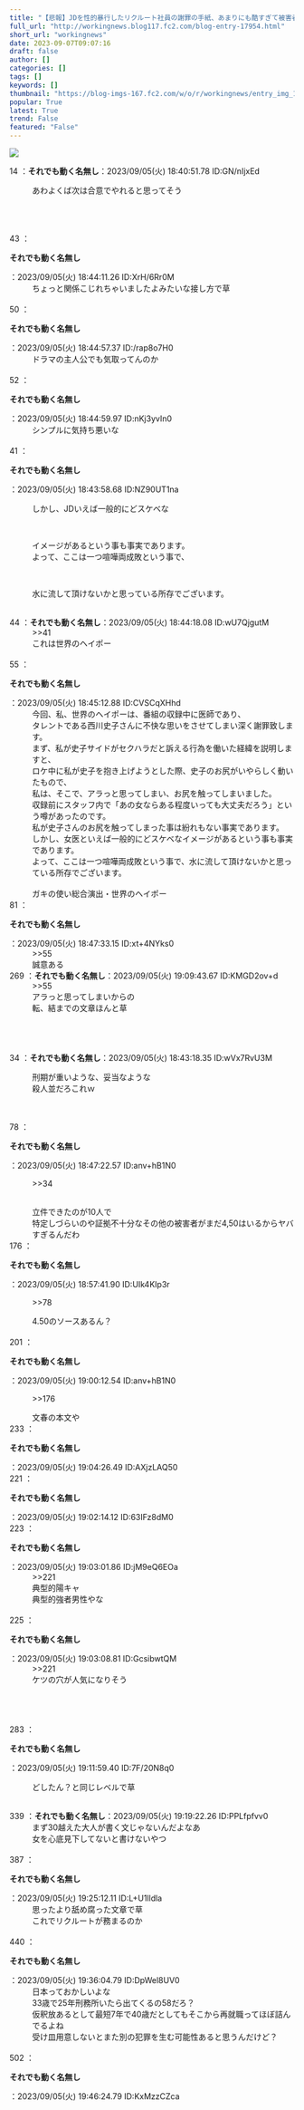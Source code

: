 ```yaml
---
title: "【悲報】JDを性的暴行したリクルート社員の謝罪の手紙、あまりにも酷すぎて被害者がブチ切れる"
full_url: "http://workingnews.blog117.fc2.com/blog-entry-17954.html"
short_url: "workingnews"
date: 2023-09-07T09:07:16
draft: false
author: []
categories: []
tags: []
keywords: []
thumbnail: "https://blog-imgs-167.fc2.com/w/o/r/workingnews/entry_img_17954.jpg"
popular: True
latest: True
trend: False
featured: "False"
---
```


![](https://blog-imgs-167.fc2.com/w/o/r/workingnews/entry_img_17954.jpg)

<dl class="thread"><dt>14 ：<b>それでも動く名無し</b>：2023/09/05(火) 18:40:51.78 ID:GN/nIjxEd <br></dt><dd><p>あわよくば次は合意でやれると思ってそう</p> <br><br><br></dd><dt>43 ：<p><b>それでも動く名無し</b></p>：2023/09/05(火) 18:44:11.26 ID:XrH/6Rr0M <br></dt><dd>ちょっと関係こじれちゃいましたよみたいな接し方で草 <br><br><dd> </dd></dd><dt>50 ：<p><b>それでも動く名無し</b></p>：2023/09/05(火) 18:44:57.37 ID:/rap8o7H0 <br></dt><dd>ドラマの主人公でも気取ってんのか <br><dd><br> </dd></dd><dt>52 ：<p><b>それでも動く名無し</b></p>：2023/09/05(火) 18:44:59.97 ID:nKj3yvIn0 <br></dt><dd>シンプルに気持ち悪いな <dd> <dd> <dd> <dd><br> </dd></dd></dd></dd></dd><dt>41 ：<p><b>それでも動く名無し</b></p>：2023/09/05(火) 18:43:58.68 ID:NZ90UT1na <br></dt><dd><p>しかし、JDいえば一般的にどスケベな</p> <br><dd><p>イメージがあるという事も事実であります。 <br>よって、ここは一つ喧嘩両成敗という事で、</p> <br><dd><p>水に流して頂けないかと思っている所存でございます。</p> <dd><br> </dd></dd></dd></dd><dt>44 ：<b>それでも動く名無し</b>：2023/09/05(火) 18:44:18.08 ID:wU7QjgutM <br></dt><dd>>>41 <br>これは世界のヘイポー <br><dd><br> </dd></dd><dt>55 ：<p><b>それでも動く名無し</b></p>：2023/09/05(火) 18:45:12.88 ID:CVSCqXHhd <br></dt><dd>今回、私、世界のヘイポーは、番組の収録中に医師であり、 <br><dd>タレントである西川史子さんに不快な思いをさせてしまい深く謝罪致します。 <br>まず、私が史子サイドがセクハラだと訴える行為を働いた経緯を説明しますと、 <br><dd>ロケ中に私が史子を抱き上げようとした際、史子のお尻がいやらしく動いたもので、 <br><dd>私は、そこで、アラっと思ってしまい、お尻を触ってしまいました。 <br>収録前にスタッフ内で「あの女ならある程度いっても大丈夫だろう」という噂があったのです。 <br>私が史子さんのお尻を触ってしまった事は紛れもない事実であります。 <br>しかし、女医といえば一般的にどスケベなイメージがあるという事も事実であります。 <br>よって、ここは一つ喧嘩両成敗という事で、水に流して頂けないかと思っている所存でございます。 <br><br> ガキの使い総合演出・世界のヘイポー <dd> </dd></dd></dd></dd></dd><dt>81 ：<p><b>それでも動く名無し</b></p>：2023/09/05(火) 18:47:33.15 ID:xt+4NYks0 <br></dt><dd>>>55 <br>誠意ある <br><dd> <dd> </dd></dd></dd><dt>269 ：<b>それでも動く名無し</b>：2023/09/05(火) 19:09:43.67 ID:KMGD2ov+d <br></dt><dd>>>55 <br>アラっと思ってしまいからの <br>転、結までの文章ほんと草 <br><dd><br> <dd><br><br><br> </dd></dd></dd><dt>34 ：<b>それでも動く名無し</b>：2023/09/05(火) 18:43:18.35 ID:wVx7RvU3M <br></dt><dd><p>刑期が重いような、妥当なような <br>殺人並だろこれｗ </p><br><dd><br> </dd></dd><dt>78 ：<p><b>それでも動く名無し</b></p>：2023/09/05(火) 18:47:22.57 ID:anv+hB1N0 <br></dt><dd><p>>>34</p> <br>立件できたのが10人で <br>特定しづらいのや証拠不十分なその他の被害者がまだ4,50はいるからヤバすぎるんだわ <dd> <dd> </dd></dd></dd><dt>176 ：<p><b>それでも動く名無し</b></p>：2023/09/05(火) 18:57:41.90 ID:UIk4KIp3r <br></dt><dd><p>>>78 <br></p>4.50のソースあるん？ <br><dd><br> </dd></dd><dt>201 ：<p><b>それでも動く名無し</b></p>：2023/09/05(火) 19:00:12.54 ID:anv+hB1N0 <br></dt><dd><p>>>176 <br></p>文春の本文や <dd> <dd> </dd></dd></dd><dt>233 ：<p><b>それでも動く名無し</b></p>：2023/09/05(火) 19:04:26.49 ID:AXjzLAQ50 <br></dt><dt>221 ：<p><b>それでも動く名無し</b></p>：2023/09/05(火) 19:02:14.12 ID:63IFz8dM0 <br></dt><dt>223 ：<p><b>それでも動く名無し</b></p>：2023/09/05(火) 19:03:01.86 ID:jM9eQ6EOa <br></dt><dd>>>221 <br>典型的陽キャ <br>典型的強者男性やな <br><dd><br> </dd></dd><dt>225 ：<p><b>それでも動く名無し</b></p>：2023/09/05(火) 19:03:08.81 ID:GcsibwtQM <br></dt><dd>>>221 <br>ケツの穴が人気になりそう <br><br><br><br><dd><br> </dd></dd><dt>283 ：<p><b>それでも動く名無し</b></p>：2023/09/05(火) 19:11:59.40 ID:7F/20N8q0 <br></dt><dd><p>どしたん？と同じレベルで草 <br></p><br><dd> </dd></dd><dt>339 ：<b>それでも動く名無し</b>：2023/09/05(火) 19:19:22.26 ID:PPLfpfvv0 <br></dt><dd>まず30越えた大人が書く文じゃないんだよなあ <br>女を心底見下してないと書けないやつ <br><dd><br> </dd></dd><dt>387 ：<p><b>それでも動く名無し</b></p>：2023/09/05(火) 19:25:12.11 ID:L+U1lldla <br></dt><dd>思ったより舐め腐った文章で草 <br>これでリクルートが務まるのか <br><dd><br> </dd></dd><dt>440 ：<p><b>それでも動く名無し</b></p>：2023/09/05(火) 19:36:04.79 ID:DpWel8UV0 <br></dt><dd>日本っておかしいよな <br>33歳で25年刑務所いたら出てくるの58だろ？ <br>仮釈放あるとして最短7年で40歳だとしてもそこから再就職ってほぼ詰んでるよね <br>受け皿用意しないとまた別の犯罪を生む可能性あると思うんだけど？ <br><dd><br> </dd></dd><dt>502 ：<p><b>それでも動く名無し</b></p>：2023/09/05(火) 19:46:24.79 ID:KxMzzCZca <br></dt></dl> 